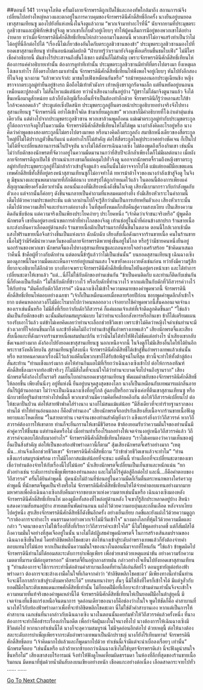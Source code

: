 ##ตอนที่ 141 วาจาดุจโลหิต
ครั้นผังลายจักรพรรดิถูกเปิดใช้และกองทัพใกล้มาถึง สถานการณ์จึงเปลี่ยนไปอย่างใหญ่หลวงและตกอยู่ในการควบคุมของจักรพรรดินีศักดิ์สิทธิ์อีกครั้ง
นางยืนอยู่บนยอดเขาสุสานเทียนซู มองไปยังที่แห่งหนึ่งในจิงตูแล้วถาม “พวกเจ้ามาทำอะไรที่นี่”
นับจากยามที่ประมุขตระกูลชิวซานและผู้พิทักษ์เข้าสู่จิงตู พวกเขาก็เก็บตัวอยู่เงียบๆ ทำให้ผู้คนลืมการมีอยู่ของพวกเขาได้อย่างง่ายดาย
ทว่าเมื่อจักรพรรดินีศักดิ์สิทธิ์เทียนไห่กล่าวออกมาในตอนนี้ พวกเขาก็ไม่อาจแสร้งทำเป็นว่าไม่ได้อยู่ที่นี่อีกต่อไปได้
“เรื่องนี้ไม่เกี่ยวข้องอันใดกับตระกูลชิวซานของข้า”
ประมุขตระกูลชิวซานมองไปที่ยอดเขาสุสานเทียนซู ท่าทีนอบน้อมผิดปกติ “ฝ่าบาทรู้ว่าเรามายังจิงตูเพื่อเตรียมชื่นชมใบเฟิง”
ไม่มีใครเชื่อคำอธิบายนี้ มันช่างไร้ประสาจนถึงขั้นโง่เขลา
แต่นั่นก็ไม่สำคัญ เพราะจักรพรรดินีศักดิ์สิทธิ์เทียนไห่ต้องการแค่คำอธิบายเท่านั้น ต้องการดูท่าทีเท่านั้น
ประมุขตระกูลชิวซานมีท่าทีที่ตรงไปตรงมา ยิ่งเหตุผลโง่เขลาเท่าไร ก็ยิ่งตรงไปตรงมาเท่านั้น
จักรพรรดินีศักดิ์สิทธิ์เทียนไห่พึงพอใจอยู่เงียบๆ หันไปยังอีกสองที่ในจิงตู นางถาม “แล้วพวกเจ้าล่ะ มาชมใบเฟิงเหมือนกันหรือ”
รถม้าหยุดลงนอกประตูเฉียนชิง หญิงชราจากตระกูลมู่ท่ายืนอยู่ข้างรถ มือถือไม้เท้าหัวมังกร
เท้าหญิงชราถูกรัดจนเล็ก แต่ยืนหยัดอยู่บนถนนเหมือนตะปูสองตัว ไม่สั่นไหวแม้แต่น้อย ทว่าน้ำเสียงนางสั่นอยู่บ้าง
“ผู้ชราไม่ได้มาจิงตูนานแล้ว จึงได้ขึ้นเหนือมาดูสักหน่อย แล้วก็บังเอิญมีเรื่องอื่นที่จำเป็นต้องทำอีกด้วย จักรพรรดินีก็รู้ว่าหลานสะใภ้ข้าใกล้จะคลอดแล้ว”
ประตูเต๋อเซิ่งปิดสนิท ประมุขตระกูลอู๋ยืนตรงหน้าประตูอธิบายอย่างจริงจังไปทางสุสานเทียนซู “จักรพรรดินี อย่าได้เข้าใจผิด ข้ามาเยี่ยมลูกเขย”
พวกเขาก็มีคำอธิบายที่โง่เง่าเต่าตุ่นเช่นเดียวกัน แต่ต่างไปจากประมุขตระกูลชิวซาน พวกเขาล้วนพูดถึงคน
แม่เฒ่าตระกูลมู่ท่ากับประมุขตระกูลอู๋ได้ออกจากจิงตูไปในความมืด
จักรพรรดินีศักดิ์สิทธิ์เทียนไห่ไม่ได้พูด นางกำลังคิดอะไรอยู่หรือ นางคิดว่าคำพูดของสองตระกูลนี้ไม่ตรงไปตรงมาพอ หรือนางคิดถึงตระกูลถัง สมาชิกหนึ่งเดียวของสี่ตระกูลใหญ่ที่ไม่ได้ปรากฏตัวขึ้นกันแน่
แต่อย่างไรก็ไม่สำคัญ ต่อให้สี่ตระกูลใหญ่ประกาศอย่างชัดเจน ก็เป็นไปไม่ได้ที่จะเปลี่ยนสถานการณ์ในปัจจุบัน
นางไม่ได้สังหารเฉินฉางเซิง ไม่ต้องพูดถึงเรื่องกินเขา เช่นนั้นไม่ว่ากับดักของนักพรตที่จัดวางอยู่ในความมืดมานานกว่ายี่สิบปีจะลึกล้ำเพียงใดก็ไม่มีผลต่อนาง
เมื่อผังลายจักรพรรดิถูกเปิดใช้ ปราณน่าเกรงขามก็แผ่คลุมไปทั่วจิงตู นอกจากนักพรตจี้รวมถึงหญิงชราตระกูลมู่ท่ากับประมุขตระกูลอู๋ที่ไม่กล้าก้าวเข้าสู่จิงตูแล้ว คนอื่นนั้นไม่อาจจากไปได้
แม้แต่ยอดฝีมือเขตแดนเทพศักดิ์สิทธิ์ทั้งสี่ที่อยู่ตรงหน้าสุสานเทียนซูก็ไม่อาจทำได้
ทหารม้าต้าโจวของนางกำลังเข้าสู่จิงตู
ในจิงตู มีขุนนางและขุนพลมากมายที่ภักดีต่อนาง
บทสรุปได้ถูกกำหนดไว้แล้ว ในตอนนี้ต้องการเพียงแค่สัญญาณเพียงครั้งเดียวเท่านั้น
ตอนนั้นเองที่มีเสียงหนึ่งดังขึ้นในจิงตู
เสียงนี้เบามากราวกับกำลังพูดกับตัวเอง แต่จากนั้นก็ค่อยๆ ดังขึ้นจนกลายเป็นคำถามที่แหลมคมอย่างยิ่ง ยังมีเสียงหัวเราะในคำถามนี้ เต็มไปด้วยความประชดประชัน แต่เวลาผ่านไปก็จะรู้สึกว่ามันเป็นการเย้ยหยันตัวเอง เสียงหัวเราะนั้นเต็มไปด้วยความเสียใจและยำเกรงต่อบางสิ่ง ในที่สุดทั้งหมดก็กลับคืนสู่ความสงบเงียบ
เป็นเสียงความคิดอันซับซ้อน แต่ความจริงเป็นเพียงประโยคง่ายๆ ประโยคหนึ่ง
“เจ้าคิดว่าเจ้าชนะจริงหรือ”
ผู้พูดคือนักพรตจี้
เขายืนอยู่ตรงหน้าเขตการค้าที่ห่างไกลของจิงตู เท้าแช่อยู่ในน้ำที่ค่อนข้างสกปรก ร้านขายเนื้อแกะส่งกลิ่นคาวเลือดอยู่ด้านหลัง
ร้านขายเนื้อมักเป็นร้านแรกที่ตื่นขึ้นในตลาด ตอนนี้ใกล้เวลาเช้ามืด แสงไฟร้านขายเนื้อจึงสว่างขึ้นเป็นแห่งแรก
ฉับฉับฉับ เสียงสับเนื้อดังมาจากร้านขายเนื้อ
คนในร้านขายเนื้อไม่รู้ว่ามีรัศมีน่าหวาดหวั่นของผังลายจักรพรรดิพวยพุ่งขึ้นอยู่ไม่ไกล หรือรู้ว่ามีชายคนหนึ่งยืนอยู่นอกร้านของพวกเขา
นักพรตจี้มองไปทางสุสานเทียนซูและถอนหายใจอย่างเศร้าสร้อย “ข้าคิดมาเสมอว่าคืนนี้ ข้าคือผู้ที่วางกับดักท่าน แต่ตอนนี้ข้ารู้แล้วว่าไม่เป็นเช่นนั้น”
บนยอดสุสานเทียนซู เฉินฉางเซิงมองดูภาพนี้ในความมืดและเห็นอาจารย์อยู่บนม่านแสง ใจเขายังคงงงงวยดังเช่นก่อน ทว่ายังมีความรู้สึกที่ยากจะอธิบายได้อีกด้วย
บางทีอาจเพราะจักรพรรดินีศักดิ์สิทธิ์เทียนไห่ยืนอยู่ตรงหน้าเขา และได้ทำการเปลี่ยนชะตาให้เขาแล้ว
“แต่...นี่ก็ไม่ใช่กับดักของท่านเช่นกัน
“ข้าเป็นคนติดกับ และท่านก็ติดกับเช่นกัน นี่ก็ยังคงเป็นกับดัก
“ไม่ใช่กับดักที่ข้าวางไว้ หรือกับดักที่ท่านวางไว้ หากแต่เป็นกับดักที่วิถีสวรรค์วางไว้ให้กับท่าน
“มันคือกับดักวิถีสวรรค์”
เฉินฉางเซิงไม่เข้าใจความหมายของคำพูดพวกนี้
จักรพรรดินีศักดิ์สิทธิ์เทียนไห่ตอบอย่างเฉยชา “เจ้าก็เป็นเหมือนเคยเมื่อหลายร้อยปีก่อน ชอบพูดคำพูดลึกล้ำเข้าใจยาก แต่คนหลอกลวงก็ไม่มีอะไรมากไปกว่าคนหลอกลวง เจ้าอยากใช้คำพูดพวกนี้สั่นคลอนเจตจำนงของเราเช่นนั้นหรือ ไม่มีสิ่งที่เรียกว่ากับดักวิถีสวรรค์ ก็แค่แผนเจ้าเล่ห์ที่เจ้าดีดลูกคิดขึ้นมา”
“ใช่แล้ว มันเป็นกับดักของข้า ฉะนั้นมันย่อมสมบูรณ์แบบ ไม่ว่าท่านจะเลือกสังหารหรือกินเขา ข้าก็ได้เตรียมแผนรองรับเอาไว้แล้ว แต่ข้าไม่เคยคิดเลยว่าท่านจะเลือกช่วยชีวิตเขา เพราะข้าไม่คิดว่าหญิงใจดำเช่นท่านจะมีช่วงเวลาที่ใจอ่อนขึ้นมาได้ และข้ายิ่งคิดไม่ถึงว่าท่านเข้าสู่ขั้นอำพรางเทพแล้ว”
เสียงนักพรตจี้และเสียงสับเนื้อแกะที่ดังมาจากร้านขายเนื้อผสมปนเปกัน ทว่านั่นไม่ได้ทำให้ฟังไม่ชัดแต่อย่างไร น้ำเสียงเขากลับชัดเจนอย่างมาก ดังก้องไปยังยอดเขาสุสานเทียนซู
นอกเหนือจากนี้ ในจิงตูก็ไม่มีเสียงอื่นใดให้ได้ยินอีก
พระราชวังหลีเงียบงัน สุสานเทียนซูก็สงบนิ่ง
จักรพรรดินีศักดิ์สิทธิ์ได้เข้าสู่ขั้นอำพรางเทพแล้วเช่นนั้นหรือ
หลายคนคาดเดาเรื่องนี้ไว้แล้วแต่คืนนี้พวกเขาก็ได้รับข้อพิสูจน์ในที่สุด ข่าวนี้จะทำให้ทั้งต้าลู่ต้องสั่นสะท้าน
“ท่านแข็งแกร่งมาก ต่อให้ท่านกินผลไม้ที่เรียกว่าเฉินฉางเซิงเข้าไป ต่อให้การลงทัณฑ์ศักดิ์สิทธิ์ลงมาจากท้องฟ้าจริงๆ ก็ไม่มีสิ่งใดที่จะแน่ใจได้ว่าท่านจะบาดเจ็บไปจนถึงฐานราก”
เสียงนักพรตจี้ดังก้องไปในราตรี
ลมเย็นโบกผ่านยอดเขาสุสานเทียนซู พัดผมดำขลับของจักรพรรดินีศักดิ์สิทธิ์ให้ลอยขึ้น
เพียงยืนนิ่งๆ อยู่ที่แห่งนี้ ยืนอยู่บนจุดสูงสุดของโลก นางก็เป็นเหมือนกับเทพมารแผ่กลิ่นอายอันไร้ผู้ต้านออกมา
ไม่ว่าจะเป็นเฉินฉางเซิงที่อยู่ใกล้ อู๋ฉยงปี้หรือกวนซิงเค่อที่ตีนเขาสุสานเทียนซู หรือนักบวชที่อยู่ริมลำธารห่างไปหมื่นลี้ พวกเขาล้วนมีความคิดที่คล้ายคลึงกัน ต่อให้วิถีสวรรค์เปลี่ยนไป ต่อให้ชะตาปั่นป่วน ต่อให้สายฟ้าฟาดใส่ร่างนาง นางก็ไม่สนแม้แต่น้อย
“มีสิ่งเดียวที่จะทำร้ายฐานรากของท่านได้ ทำให้ท่านอ่อนแอลง ก็คือตัวท่านเอง”
เสียงนักพรตจี้กอปรกับเสียงสับเนื้อจากร้านขายเนื้อฟังดูหยาบและโหดเหี้ยม
“ในสายตาท่าน เจตจำนงของท่านสำคัญยิ่งกว่า แข็งแกร่งยิ่งกว่าวิถีสวรรค์ หากวิถีสวรรค์ต้องการให้เขาตาย ท่านก็จะยืนกรานให้เขามีชีวิตรอด ข้าต้องยอมรับว่าความมั่นใจของท่านนั้นมีค่าคู่ควรให้ชื่นชม แต่ท่านคิดหรือไม่ เมื่อท่านทำเรื่องไร้ผลอย่างให้เจตจำนงอยู่เหนือวิถีสวรรค์แล้ว วิถีสวรรค์จะตอบโต้กลับมาอย่างไร”
จักรพรรดินีศักดิ์สิทธิ์เทียนไห่ตอบ “เราไม่เคยมองว่าความเห็นของผู้อื่นเป็นสิ่งสำคัญ ต่อให้เป็นของท้องฟ้าพร่างดาวนี้ก็ตาม”
สุ้มเสียงนักพรตจี้เศร้าอย่างมาก “เหตุนั้น...ท่านจึงเลือกช่วยชีวิตเขา”
จักรพรรดินีศักดิ์สิทธิ์ถาม “ถ้าข้าช่วยชีวิตเขาแล้วจะทำไม”
“ท่านแข็งแกร่งสมบูรณ์พร้อม เราไม่มีโอกาสแม้แต่น้อยที่จะชนะ แต่คืนนี้ ท่านเลือกที่จะเปลี่ยนชะตาของเขา เชื่อว่าท่านต้องจ่ายให้กับเรื่องนี้ไปไม่น้อย”
น้ำเสียงนักพรตจี้เปลี่ยนเป็นเย็นชาและหนักแน่น “ยกตัวอย่างเช่น ระดับการบำเพ็ญเพียรของท่านลดลง และไม่ได้ไร้คู่ต่อสู้อีกต่อไป และนี่...ก็คือคำตอบของวิถีสวรรค์”
ครั้นได้ยินคำพูดนี้  ผู้คนนับไม่ถ้วนที่ซ่อนอยู่ในความมืดก็เริ่มตื่นตระหนกพลางใคร่ครวญคำพูดนี้
ที่นักพรตจี้พูดเป็นจริงหรือไม่ จักรพรรดินีศักดิ์สิทธิ์เทียนไห่ได้จ่ายค่าตอบแทนอย่างมากมายมหาศาลเพื่อดึงเฉินฉางเซิงกลับคืนมาจากขอบเหวแห่งความตายเช่นนั้นหรือ
เฉินฉางเซิงมองหลังจักรพรรดินีศักดิ์สิทธิ์เทียนไห่ มองดูมือทั้งสองที่ไพล่อยู่ด้านหลัง ใจเขาก็รู้สึกประหลาดอยู่บ้าง สีหน้าแสดงความสับสนอยู่บ้าง
สายลมเย็นพัดผ่านถนน แฝงไว้ด้วยความอบอุ่นและกลิ่นเลือด
หลังจากเงียบไปครู่หนึ่ง สุรเสียงจักรพรรดินีศักดิ์สิทธิ์ก็ดังขึ้นอีกครั้ง อย่างเย็นเยียบ กดขี่และยังแฝงไว้ด้วยความดูถูก
“เราต้องการจะทำอะไร คนธรรมดาอย่างพวกเจ้าไม่มีวันเข้าใจ”
นางมองโลกที่หุ้มไว้ด้วยความมืดและกล่าว “เจตนาของเราไม่ใช่เรื่องที่สิ่งที่เรียกว่าวิถีสวรรค์จะเข้าใจได้”
นี่ไม่ใช่พูดอย่างกดขี่ แต่ก็สัมผัสได้ถึงความมั่นใจอย่างที่สุดเจืออยู่ในนั้น
นางไม่ได้ปฏิเสธคำพูดนักพรตจี้ ในการสร้างเส้นลมปราณของเฉินฉางเซิงขึ้นใหม่ โดยท้าลิขิตพลิกโชคชะตา ต่อให้นางเข้าสู่ระดับอำพรางเทพแล้วก็ยังต้องจ่ายค่าตอบแทนไปไม่น้อย
หากเป็นเช่นนั้นความมั่นใจของนางในตอนนี้มาจากที่ไหนกัน
“ใช่แล้ว ข้าพูดผิดไป จักรพรรดินีท่านไม่ได้ยอมสละระดับการบำเพ็ญเพียร เพื่อช่วยเขาด้วยเหตุผลน่าขัน อย่างความรักความเมตตาที่มารดามีต่อบุตรหรอก”
นักพรตจี้ยืนอยู่กลางสายฝน กล่าวอย่างใจเย็นไปยังยอดเขาสุสานเทียนซู “ท่านต้องการจะใช้การกระทำนี้ต่อต้านคำสาบานเลือดที่ท่านได้เอ่นสัตย์ไว้ ตอนบูชายัญต่อท้องฟ้าพร่างดาว ต้องการจะชะล้างเงามืดในใจที่เกิดจากคำว่า ‘ท้าลิขิตพลิกโชคชะตา’ มีเพียงทางนี้เท่านั้นท่านจึงจะมีโอกาสก้าวเข้าสู่ระดับมหาอิสระได้”
บทสนทนาง่ายๆ สั้นๆ นี้มิใช่สิ่งที่ใครก็เข้าใจได้
มีแต่จูลั่วกับยอดฝีมือในระดับเขตแดนเทพศักดิ์สิทธิ์เท่านั้น ไม่ก็ยอดฝีมือที่เกือบจะก้าวข้ามด่านเท่านั้นจึงจะเข้าใจความหมายที่แท้จริงของคำพูดเหล่านี้ได้
จักรพรรดินีศักดิ์สิทธิ์เทียนไห่เป็นยอดฝีมือในต้าลู่ยุคนี้ มีเจตจำนงที่แข็งแกร่งเหนือจินตนาการ
จุดอ่อนเดียวของนางก็คือช่องว่างในใจ พูดให้ชัดก็คือ คำสาบานที่นางให้ไว้กับท้องฟ้าพร่างดาวเพื่อที่จะท้าลิขิตพลิกโชคชะตา
นี่ไม่ใช่ตัวคำสาบานเอง หากแต่เป็นการให้คำสาบาน เฉกเช่นที่นางกล่าวกับเฉินฉางเซิง นางในตอนนั้นเคยก้มหัวให้วิถีสวรรค์แล้วครั้งหนึ่ง
ที่นางต้องการจะทำก็คือชำระเรื่องเก่าในอดีต เพื่อกำจัดฝุ่นผงในใจนางทิ้งไป
นางต้องการให้เฉินฉางเซิงมีชีวิตต่อไป
หากนางทำเช่นนี้ได้ นางก็จะลุความสมบูรณ์ ไม่มีจุดอ่อนอีกต่อไป
ด้วยเหตุนี้ ต่อให้นางต้องสละระดับการบำเพ็ญเพียรจากระดับอำพรางเทพมาเป็นนักปราชญ์ นางก็ยังไร้เทียมทาน!
จักรพรรดินีศักดิ์สิทธิ์ตอบ “เจ้าคิดมากไปแล้วและก็พูดมากไปด้วย ทำเช่นนี้เจ้ามีแต่จะน่าเบื่อลงเรื่อยๆ เท่านั้น”
นักพรตจี้ตอบ “เช่นนั้นหรือ แล้วถ้าหากข้าบอกว่าเฉินฉางเซิงไม่ใช่บุตรจักรพรรดิเล่า นี่จะฟังดูน่าสนใจขึ้นหรือไม่”
เสียงเขาสงบไร้อารมณ์ จึงทำให้ฟังดูโหดเหี้ยมผิดธรรมดา
ในห้องที่ลึกที่สุดของร้านขายเนื้อริมถนน มีดหนาที่ชุ่มด้วยน้ำมันสับลงบนเขียงอย่างหนัก เชือดแกะอย่างต่อเนื่อง เลือดสาดกระจายไปทั่ว
……
……


[Go To Next Chapter]( ./651.md)